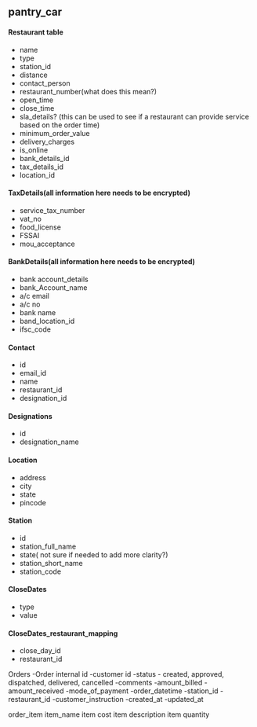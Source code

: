 ## pantry_car

#### Restaurant table
- name
- type
- station_id
- distance
- contact_person
- restaurant_number(what does this mean?)
- open_time
- close_time
- sla_details? (this can be used to see if a restaurant can provide service based on the order time)
- minimum_order_value
- delivery_charges
- is_online
- bank_details_id
- tax_details_id
- location_id


#### TaxDetails(all information here needs to be encrypted)
- service_tax_number
- vat_no
- food_license
- FSSAI
- mou_acceptance

#### BankDetails(all information here needs to be encrypted)
- bank account_details
- bank_Account_name
- a/c email
- a/c no
- bank name
- band_location_id
- ifsc_code

#### Contact
- id
- email_id
- name
- restaurant_id
- designation_id

#### Designations
- id
- designation_name


#### Location
- address
- city
- state
- pincode

#### Station
- id
- station_full_name
- state( not sure if needed to add more clarity?)
- station_short_name
- station_code

#### CloseDates
- type
- value

#### CloseDates_restaurant_mapping
- close_day_id
- restaurant_id


Orders
-Order internal id
-customer id
-status - created, approved, dispatched, delivered, cancelled
-comments
-amount_billed
-amount_received
-mode_of_payment
-order_datetime
-station_id
-restaurant_id
-customer_instruction
-created_at
-updated_at

order_item
item_name
item cost
item description
item quantity

